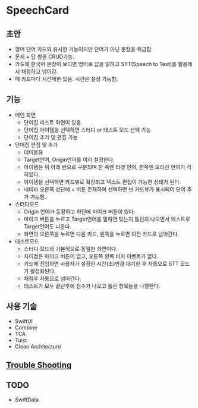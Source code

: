 # SpeechCard

## 초안
- 영어 단어 카드와 유사한 기능이지만 단어가 아닌 문장을 취급함.
- 문제 + 답 쌍을 CRUD가능.
- 카드에 한국어 문장이 보이면 영어로 답을 말하고 STT(Speech to Text)를 활용해서 채점하고 넘어감.
- 매 카드마다 시간제한 있음. 시간은 설정 가능함.

## 기능
- 메인 화면
    - 단어집 리스트 화면이 있음.
    - 단어집 아이템을 선택하면 스터디 or 테스트 모드 선택 가능
    - 단어집 추가 및 편집 가능
- 단어집 편집 및 추가
    - 테이블뷰
    - Target언어, Origin언어를 미리 설정한다.
    - 아이템은 위 아래 반으로 구분되며 한 쪽엔 타겟 언어, 한쪽엔 오리진 언어가 적혀있다.
    - 아이템을 선택하면 카드뷰로 확장되고 텍스트 편집이 가능한 상태가 된다.
    - 내비바 오른쪽 상단에 + 버튼 존재하며 선택하면 빈 카드뷰가 표시되어 단어 추가 가능함.
- 스터디모드
    - Origin 언어가 등장하고 하단에 마이크 버튼이 있다.
    - 마이크 버튼을 누르고 Target언어를 말하면 맞는지 틀린지 나오면서 텍스트로 Target언어도 나온다.
    - 화면의 오른쪽을 누르면 다음 카드, 왼쪽을 누르면 이전 카드로 넘어간다.
- 테스트모드
    - 스터디 모드와 기본적으로 동일한 화면이다.
    - 차이점은 마이크 버튼이 없고, 오른쪽 왼쪽 터치 이벤트가 없다.
    - 카드에 진입하면 사용자가 설정한 시간(초)만큼 대기한 후 자동으로 STT 모드가 활성화된다.
    - 채점후 자동으로 넘어간다.
    - 테스트가 모두 끝난후에 점수가 나오고 틀린 항목들을 나열한다.

## 사용 기술
- SwiftUI
- Combine
- TCA
- Tuist
- Clean Architecture

## [Trouble Shooting](Docs/TroubleShooting.md)

## TODO
- SwiftData
